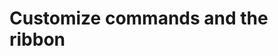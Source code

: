 # Customize commands and the ribbon

<!-- https://docs.microsoft.com/en-us/dynamics365/customer-engagement/developer/customize-dev/customize-commands-ribbon -->